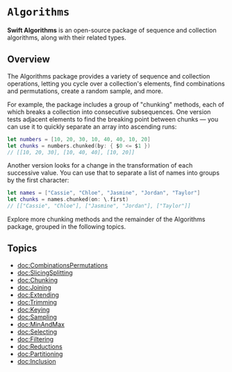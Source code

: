 # ``Algorithms``

**Swift Algorithms** is an open-source package of sequence and collection algorithms, 
along with their related types.

## Overview

The Algorithms package provides a variety of sequence and collection operations, letting you cycle over a collection's elements, find combinations and permutations, create a random sample, and more.

For example, the package includes a group of "chunking" methods, each of which breaks a collection into consecutive subsequences. One version tests adjacent elements to find the breaking point between chunks — you can use it to quickly separate an array into ascending runs:

```swift
let numbers = [10, 20, 30, 10, 40, 40, 10, 20]
let chunks = numbers.chunked(by: { $0 <= $1 })
// [[10, 20, 30], [10, 40, 40], [10, 20]]
```

Another version looks for a change in the transformation of each successive value. You can use that to separate a list of names into groups by the first character:

```swift
let names = ["Cassie", "Chloe", "Jasmine", "Jordan", "Taylor"]
let chunks = names.chunked(on: \.first)
// [["Cassie", "Chloe"], ["Jasmine", "Jordan"], ["Taylor"]]
```

Explore more chunking methods and the remainder of the Algorithms package, grouped in the following topics.

## Topics

- <doc:CombinationsPermutations>
- <doc:SlicingSplitting>
- <doc:Chunking>
- <doc:Joining>
- <doc:Extending>
- <doc:Trimming>
- <doc:Keying>
- <doc:Sampling>
- <doc:MinAndMax>
- <doc:Selecting>
- <doc:Filtering>
- <doc:Reductions>
- <doc:Partitioning>
- <doc:Inclusion>
